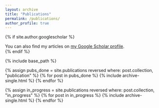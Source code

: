 ```yaml
---
layout: archive
title: "Publications"
permalink: /publications/
author_profile: true
---
```


{% if site.author.googlescholar %}
  <div class="wordwrap">You can also find my articles on <a href="{{site.author.googlescholar}}">my Google Scholar profile</a>.</div>
{% endif %}

{% include base_path %}


{% assign pubs_done = site.publications reversed  where: post.collection, "publication" %}
{% for post in pubs_done %}
	  {% include archive-single.html %}
{% endfor %}

{% assign in_progress = site.publications reversed  where: post.collection, "in_progress" %}
{% for post in in_progress %}
	  {% include archive-single.html %}
{% endfor %}
